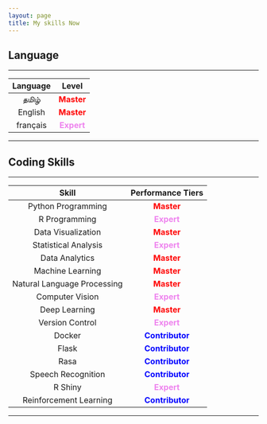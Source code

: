 ```yaml
---
layout: page
title: My skills Now
---
```


## Language

---

| Language                       | Level             |
|:-------------:|:----------------------------------:|
| தமிழ்          | <b style='color:red'>Master</b>    |
| English       | <b style='color:red'>Master</b>    |
| français      | <b style='color:violet'>Expert</b> |

---


## Coding Skills
---

| Skill                       | Performance Tiers                     |
|:---------------------------:|:-------------------------------------:|
| Python Programming          | <b style='color:red'>Master</b>       |
| R Programming               | <b style='color:violet'>Expert</b>    |
| Data Visualization          | <b style='color:red'>Master</b>       |
| Statistical Analysis        | <b style='color:violet'>Expert</b>    |
| Data Analytics              | <b style='color:red'>Master</b>       |
| Machine Learning            | <b style='color:red'>Master</b>       |
| Natural Language Processing | <b style='color:red'>Master</b>       |
| Computer Vision             | <b style='color:violet'>Expert</b>    |
| Deep Learning               | <b style='color:red'>Master</b>       |
| Version Control             | <b style='color:violet'>Expert</b>    |
| Docker                      | <b style='color:blue'>Contributor</b> |
| Flask                       | <b style='color:blue'>Contributor</b> |
| Rasa                        | <b style='color:blue'>Contributor</b> |
| Speech Recognition          | <b style='color:blue'>Contributor</b> |
| R Shiny                     | <b style='color:violet'>Expert</b>    |
| Reinforcement Learning      | <b style='color:blue'>Contributor</b> |

---
